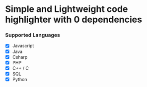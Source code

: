 # Simple and Lightweight code highlighter with 0 dependencies

### Supported Languages
- [x] Javascript
- [x] Java
- [x] Csharp
- [x] PHP
- [x] C++ / C
- [x] SQL
- [x] Python